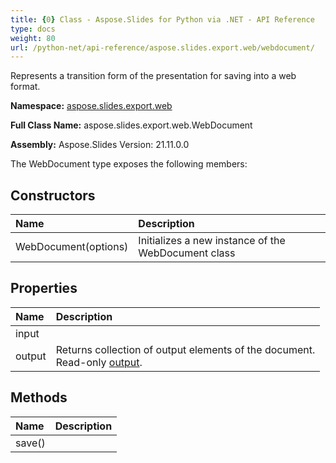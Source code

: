 ```yaml
---
title: {0} Class - Aspose.Slides for Python via .NET - API Reference
type: docs
weight: 80
url: /python-net/api-reference/aspose.slides.export.web/webdocument/
---
```


Represents a transition form of the presentation for saving into a web format.

**Namespace:** [aspose.slides.export.web](/python-net/api-reference/aspose.slides.export.web/)

**Full Class Name:** aspose.slides.export.web.WebDocument

**Assembly:**  Aspose.Slides Version: 21.11.0.0

The WebDocument type exposes the following members:
## **Constructors**
|**Name**|**Description**|
| :- | :- |
|WebDocument(options)|Initializes a new instance of the WebDocument class|
## **Properties**
|**Name**|**Description**|
| :- | :- |
|input|  |
|output|Returns collection of output elements of the document.<br/>             Read-only [output](/python-net/api-reference/aspose.slides.export.web/webdocument/).|
## **Methods**
|**Name**|**Description**|
| :- | :- |
|save()|  |
